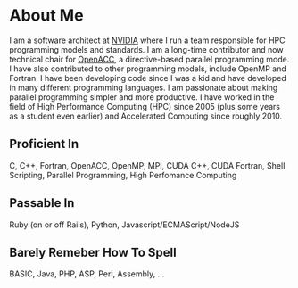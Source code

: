 <!--<p align="center"><img src="https://0.gravatar.com/avatar/836a39bf554a3249b310b318092a3b062d40780caec49b6d1a6134dfc4f0e31c?size=512" width="512" height="512" alt="Jeff Larkin Photo"/></p>-->

# About Me
I am a software architect at [NVIDIA](https://www.nvidia.com/) where I run a team responsible for HPC programming models and standards. I am a long-time contributor and now technical chair for [OpenACC](https://www.openacc.org/), a directive-based parallel programming mode. I have also contributed to other programming models, include OpenMP and Fortran. I have been developing code since I was a kid and have developed in many different programming languages. I am passionate about making parallel programming simpler and more productive. I have worked in the field of High Performance Computing (HPC) since 2005 (plus some years as a student even earlier) and Accelerated Computing since roughly 2010. 

## Proficient In
C, C++, Fortran, OpenACC, OpenMP, MPI, CUDA C++, CUDA Fortran, Shell Scripting, Parallel Programming, High Perfomance Computing

## Passable In
Ruby (on or off Rails), Python, Javascript/ECMAScript/NodeJS

## Barely Remeber How To Spell
BASIC, Java, PHP, ASP, Perl, Assembly, ...

<!--
**jefflarkin/jefflarkin** is a ✨ _special_ ✨ repository because its `README.md` (this file) appears on your GitHub profile.

Here are some ideas to get you started:

- 🔭 I’m currently working on ...
- 🌱 I’m currently learning ...
- 👯 I’m looking to collaborate on ...
- 🤔 I’m looking for help with ...
- 💬 Ask me about ...
- 📫 How to reach me: ...
- 😄 Pronouns: ...
- ⚡ Fun fact: ...
-->
